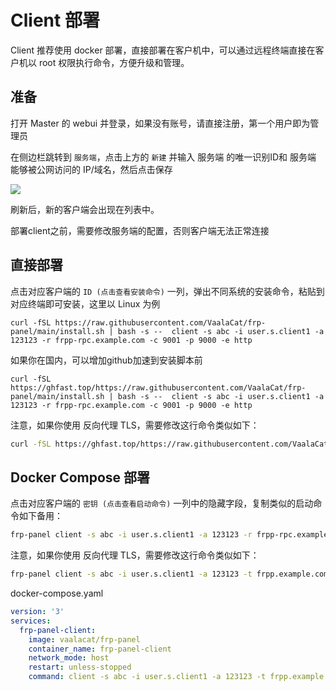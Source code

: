 # Client 部署

Client 推荐使用 docker 部署，直接部署在客户机中，可以通过远程终端直接在客户机以 root 权限执行命令，方便升级和管理。

## 准备

打开 Master 的 webui 并登录，如果没有账号，请直接注册，第一个用户即为管理员

在侧边栏跳转到 `服务端`，点击上方的 `新建` 并输入 服务端 的唯一识别ID和 服务端 能够被公网访问的 IP/域名，然后点击保存

![](../public/images/cn_client_list.png)

刷新后，新的客户端会出现在列表中。

部署client之前，需要修改服务端的配置，否则客户端无法正常连接

## 直接部署

点击对应客户端的 `ID (点击查看安装命令)` 一列，弹出不同系统的安装命令，粘贴到对应终端即可安装，这里以 Linux 为例

```
curl -fSL https://raw.githubusercontent.com/VaalaCat/frp-panel/main/install.sh | bash -s --  client -s abc -i user.s.client1 -a 123123 -r frpp-rpc.example.com -c 9001 -p 9000 -e http
```

如果你在国内，可以增加github加速到安装脚本前

```
curl -fSL https://ghfast.top/https://raw.githubusercontent.com/VaalaCat/frp-panel/main/install.sh | bash -s --  client -s abc -i user.s.client1 -a 123123 -r frpp-rpc.example.com -c 9001 -p 9000 -e http
```

注意，如果你使用 反向代理 TLS，需要修改这行命令类似如下：

```bash
curl -fSL https://ghfast.top/https://raw.githubusercontent.com/VaalaCat/frp-panel/main/install.sh | bash -s --  frp-panel client -s abc -i user.s.client1 -a 123123 -t frpp.example.com -r frpp-rpc.example.com -c 443 -p 443 -e https
```

## Docker Compose 部署

点击对应客户端的 `密钥 (点击查看启动命令)` 一列中的隐藏字段，复制类似的启动命令如下备用：

```bash
frp-panel client -s abc -i user.s.client1 -a 123123 -r frpp-rpc.example.com -c 9001 -p 9000 -e http
```

注意，如果你使用 反向代理 TLS，需要修改这行命令类似如下：

```bash
frp-panel client -s abc -i user.s.client1 -a 123123 -t frpp.example.com -r frpp-rpc.example.com -c 443 -p 443 -e https
```

docker-compose.yaml

```yaml
version: '3'
services:
  frp-panel-client:
    image: vaalacat/frp-panel
    container_name: frp-panel-client
    network_mode: host
    restart: unless-stopped
    command: client -s abc -i user.s.client1 -a 123123 -t frpp.example.com -r frpp-rpc.example.com -c 443 -p 443 -e https
```